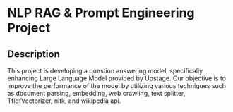 # NLP RAG & Prompt Engineering Project

## Description


This project is developing a question answering model, specifically enhancing Large Language Model provided by Upstage. Our objective is to improve the performance of the model by utilizing various techniques such as document parsing, embedding, web crawling, text splitter, TfidfVectorizer, nltk, and wikipedia api.

